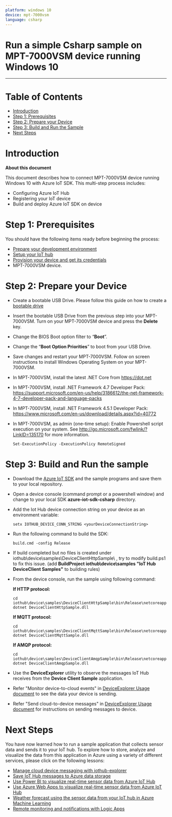 ```yaml
---
platform: windows 10
device: mpt-7000vsm
language: csharp
---
```


Run a simple Csharp sample on MPT-7000VSM device running Windows 10
===
---

# Table of Contents

-   [Introduction](#Introduction)
-   [Step 1: Prerequisites](#Prerequisites)
-   [Step 2: Prepare your Device](#PrepareDevice)
-   [Step 3: Build and Run the Sample](#Build)
-   [Next Steps](#NextSteps)

<a name="Introduction"></a>
# Introduction

**About this document**

This document describes how to connect MPT-7000VSM device running Windows 10 with Azure IoT SDK. This multi-step process includes:
-   Configuring Azure IoT Hub
-   Registering your IoT device
-   Build and deploy Azure IoT SDK on device

<a name="Prerequisites"></a>
# Step 1: Prerequisites

You should have the following items ready before beginning the process:

-   [Prepare your development environment][setup-devbox-windows]
-   [Setup your IoT hub][lnk-setup-iot-hub]
-   [Provision your device and get its credentials][lnk-manage-iot-hub]
-   MPT-7000VSM device.

<a name="PrepareDevice"></a>
# Step 2: Prepare your Device

-   Create a bootable USB Drive. Please follow this guide on how to create a [bootable drive](https://www.microsoft.com/download/windows-usb-dvd-download-tool)
-   Insert the bootable USB Drive from the previous step into your MPT-7000VSM. Turn on your MPT-7000VSM device and press the **Delete** key.
-   Change the BIOS Boot option filter to “**Boot**”.
-   Change the “**Boot Option Priorities**” to boot from your USB Drive.
-   Save changes and restart your MPT-7000VSM. Follow on screen instructions to install Windows Operating System on your MPT-7000VSM.
-   In MPT-7000VSM, install the latest .NET Core from <https://dot.net>
-   In MPT-7000VSM, install .NET Framework 4.7 Developer Pack: <https://support.microsoft.com/en-us/help/3186612/the-net-framework-4-7-developer-pack-and-language-packs>
-   In MPT-7000VSM, install .NET Framework 4.5.1 Developer Pack: <https://www.microsoft.com/en-us/download/details.aspx?id=40772>
-   In MPT-7000VSM, as admin (one-time setup): Enable Powershell script execution on your system. See <http://go.microsoft.com/fwlink/?LinkID=135170> for more information. 

    `Set-ExecutionPolicy -ExecutionPolicy RemoteSigned`

<a name="Build"></a>
# Step 3: Build and Run the sample

-   Download the [Azure IoT SDK](https://github.com/Azure/azure-iot-sdk-csharp) and the sample programs and save them to your local repository.

-   Open a device console (command prompt or a powershell window) and change to your local SDK **azure-iot-sdk-csharp** directory.

-   Add the Iot Hub device connection string on your device as an environment variable:

        setx IOTHUB_DEVICE_CONN_STRING <yourDeviceConnectionString>

-   Run the following command to build the SDK:

        build.cmd -config Release

-   If build completed but no files is created under iothub\device\samples\DeviceClientHttpSample\ , try to modify build.ps1 to fix this issue. (add **BuildProject iothub\device\samples "IoT Hub DeviceClient Samples"** to building rules)
        
-   From the device console, run the sample using following command:

	**If HTTP protocol:**

        cd iothub\device\samples\DeviceClientHttpSample\bin\Release\netcoreapp2.0
		dotnet DeviceClientHttpSample.dll

	**If MQTT protocol:**

        cd iothub\device\samples\DeviceClientMqttSample\bin\Release\netcoreapp2.0
		dotnet DeviceClientMqttSample.dll
		
	**If AMQP protocol:**

        cd iothub\device\samples\DeviceClientAmqpSample\bin\Release\netcoreapp2.0
		dotnet DeviceClientAmqpSample.dll

-   Use the **DeviceExplorer** utility to observe the messages IoT Hub receives from the **Device Client Sample** application.
-   Refer "Monitor device-to-cloud events" in [DeviceExplorer Usage document](https://github.com/Azure/azure-iot-sdk-csharp/blob/master/tools/DeviceExplorer/doc/how_to_use_device_explorer.md) to see the data your device is sending.
-   Refer "Send cloud-to-device messages" in [DeviceExplorer Usage document](https://github.com/Azure/azure-iot-sdk-csharp/blob/master/tools/DeviceExplorer/doc/how_to_use_device_explorer.md) for instructions on sending messages to device.

<a name="NextSteps"></a>
# Next Steps

You have now learned how to run a sample application that collects sensor data and sends it to your IoT hub. To explore how to store, analyze and visualize the data from this application in Azure using a variety of different services, please click on the following lessons:

-   [Manage cloud device messaging with iothub-explorer]
-   [Save IoT Hub messages to Azure data storage]
-   [Use Power BI to visualize real-time sensor data from Azure IoT Hub]
-   [Use Azure Web Apps to visualize real-time sensor data from Azure IoT Hub]
-   [Weather forecast using the sensor data from your IoT hub in Azure Machine Learning]
-   [Remote monitoring and notifications with Logic Apps]   

[Manage cloud device messaging with iothub-explorer]: https://docs.microsoft.com/en-us/azure/iot-hub/iot-hub-explorer-cloud-device-messaging
[Save IoT Hub messages to Azure data storage]: https://docs.microsoft.com/en-us/azure/iot-hub/iot-hub-store-data-in-azure-table-storage
[Use Power BI to visualize real-time sensor data from Azure IoT Hub]: https://docs.microsoft.com/en-us/azure/iot-hub/iot-hub-live-data-visualization-in-power-bi
[Use Azure Web Apps to visualize real-time sensor data from Azure IoT Hub]: https://docs.microsoft.com/en-us/azure/iot-hub/iot-hub-live-data-visualization-in-web-apps
[Weather forecast using the sensor data from your IoT hub in Azure Machine Learning]: https://docs.microsoft.com/en-us/azure/iot-hub/iot-hub-weather-forecast-machine-learning
[Remote monitoring and notifications with Logic Apps]: https://docs.microsoft.com/en-us/azure/iot-hub/iot-hub-monitoring-notifications-with-azure-logic-apps
[setup-devbox-windows]: https://github.com/Azure/azure-iot-sdk-csharp/blob/master/doc/devbox_setup.md
[lnk-setup-iot-hub]: ../setup_iothub.md
[lnk-manage-iot-hub]: ../manage_iot_hub.md

